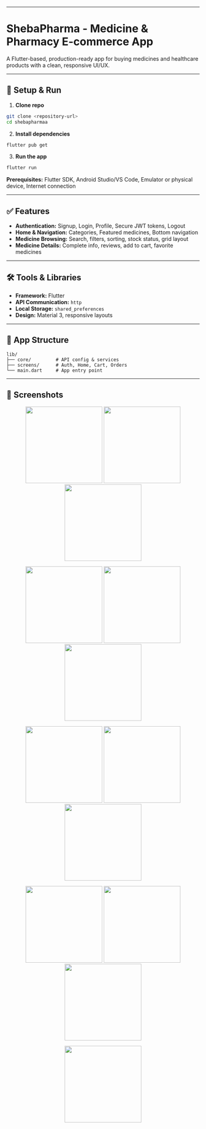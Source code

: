 
---

# **ShebaPharma - Medicine & Pharmacy E-commerce App**

A Flutter-based, production-ready app for buying medicines and healthcare products with a clean, responsive UI/UX.

---

## **🚀 Setup & Run**

1. **Clone repo**

```bash
git clone <repository-url>
cd shebapharmaa
```

2. **Install dependencies**

```bash
flutter pub get
```

3. **Run the app**

```bash
flutter run
```

**Prerequisites:** Flutter SDK, Android Studio/VS Code, Emulator or physical device, Internet connection

---

## **✅ Features**

* **Authentication:** Signup, Login, Profile, Secure JWT tokens, Logout
* **Home & Navigation:** Categories, Featured medicines, Bottom navigation
* **Medicine Browsing:** Search, filters, sorting, stock status, grid layout
* **Medicine Details:** Complete info, reviews, add to cart, favorite medicines

---

## **🛠 Tools & Libraries**

* **Framework:** Flutter
* **API Communication:** `http`
* **Local Storage:** `shared_preferences`
* **Design:** Material 3, responsive layouts

---

## **📂 App Structure**

```
lib/
├── core/         # API config & services
├── screens/      # Auth, Home, Cart, Orders
└── main.dart     # App entry point
```

---

## **📸 Screenshots**

<p align="center"> <img src="assets/ui/Splash Screen (1).png" width="200" /> <img src="assets/ui/Login form.png" width="200" /> <img src="assets/ui/Registration form.png" width="200" /> </p> <p align="center"> <img src="assets/ui/Home screen.png" width="200" /> <img src="assets/ui/Browse Medicine.png" width="200" /> <img src="assets/ui/Browse medicine sorting.png" width="200" /> </p> <p align="center"> <img src="assets/ui/Medicine detail.png" width="200" /> <img src="assets/ui/Cart.png" width="200" /> <img src="assets/ui/Checkout.png" width="200" /> </p> <p align="center"> <img src="assets/ui/Order history.png" width="200" /> <img src="assets/ui/payment.png" width="200" /> <img src="assets/ui/Payment slip.png" width="200" /> </p> <p align="center"> <img src="assets/ui/profile.png" width="200" /> </p>


